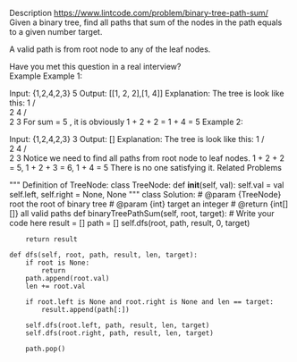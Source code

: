 Description
https://www.lintcode.com/problem/binary-tree-path-sum/
Given a binary tree, find all paths that sum of the nodes in the path equals to a given number target.

A valid path is from root node to any of the leaf nodes.

Have you met this question in a real interview?  
Example
Example 1:

Input:
{1,2,4,2,3}
5
Output: [[1, 2, 2],[1, 4]]
Explanation:
The tree is look like this:
	     1
	    / \
	   2   4
	  / \
	 2   3
For sum = 5 , it is obviously 1 + 2 + 2 = 1 + 4 = 5
Example 2:

Input:
{1,2,4,2,3}
3
Output: []
Explanation:
The tree is look like this:
	     1
	    / \
	   2   4
	  / \
	 2   3
Notice we need to find all paths from root node to leaf nodes.
1 + 2 + 2 = 5, 1 + 2 + 3 = 6, 1 + 4 = 5 
There is no one satisfying it.
Related Problems


"""
Definition of TreeNode:
class TreeNode:
    def __init__(self, val):
        self.val = val
        self.left, self.right = None, None
"""
class Solution:
    # @param {TreeNode} root the root of binary tree
    # @param {int} target an integer
    # @return {int[][]} all valid paths
    def binaryTreePathSum(self, root, target):
        # Write your code here
        result = []
        path = []
        self.dfs(root, path, result, 0,  target)

        return result

    def dfs(self, root, path, result, len, target):
        if root is None:
            return
        path.append(root.val)
        len += root.val

        if root.left is None and root.right is None and len == target:
            result.append(path[:])

        self.dfs(root.left, path, result, len, target)
        self.dfs(root.right, path, result, len, target)

        path.pop()
